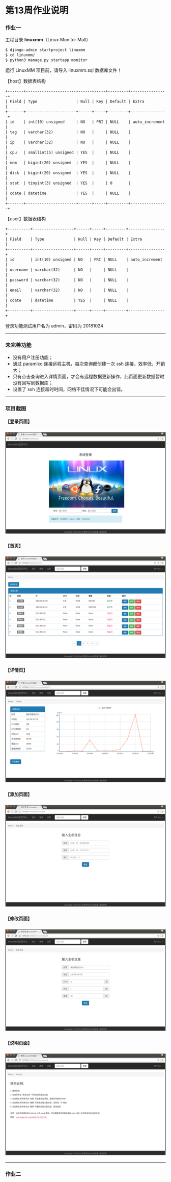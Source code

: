 # 第13周作业说明

### 作业一

工程目录 **linuxmm**（Linux Monitor Mall）

```
$ django-admin startproject linuxmm
$ cd linuxmm/
$ python3 manage.py startapp monitor
```

运行 LinuxMM 项目前，请导入 linuxmm.sql 数据库文件！ 

【host】数据表结构

```
+-------+----------------------+------+-----+---------+----------------+
| Field | Type                 | Null | Key | Default | Extra          |
+-------+----------------------+------+-----+---------+----------------+
| id    | int(10) unsigned     | NO   | PRI | NULL    | auto_increment |
| tag   | varchar(32)          | NO   |     | NULL    |                |
| ip    | varchar(32)          | NO   |     | NULL    |                |
| cpu   | smallint(5) unsigned | YES  |     | NULL    |                |
| mem   | bigint(20) unsigned  | YES  |     | NULL    |                |
| disk  | bigint(20) unsigned  | YES  |     | NULL    |                |
| stat  | tinyint(3) unsigned  | YES  |     | 0       |                |
| cdate | datetime             | YES  |     | NULL    |                |
+-------+----------------------+------+-----+---------+----------------+
```

【user】数据表结构

```
+----------+------------------+------+-----+---------+----------------+
| Field    | Type             | Null | Key | Default | Extra          |
+----------+------------------+------+-----+---------+----------------+
| id       | int(10) unsigned | NO   | PRI | NULL    | auto_increment |
| username | varchar(32)      | NO   |     | NULL    |                |
| password | varchar(32)      | NO   |     | NULL    |                |
| email    | varchar(32)      | NO   |     | NULL    |                |
| cdate    | datetime         | YES  |     | NULL    |                |
+----------+------------------+------+-----+---------+----------------+
```

登录功能测试用户名为 admin，密码为 20181024



---

### 未完善功能

- 没有用户注册功能；
- 通过 paramiko 连接远程主机，每次查询都创建一次 ssh 连接，效率低，开销大；
- 只有点击查询进入详情页面，才会有远程数据更新操作，此页面更新数据暂时没有回写到数据库；
- 设置了 ssh 连接超时时间，网络不佳情况下可能会出错。



---

### 项目截图

#### 【登录页面】

![](./.images/LinuxMM-login.png)

#### 【首页】

![](./.images/LinuxMM-index1.png)

#### 【详情页】

![](./.images/LinuxMM-details.png)

#### 【添加页面】

![](./.images/LinuxMM-addHost.png)

#### 【修改页面】

![](./.images/LinuxMM-editHost.png)

#### 【说明页面】

![](./.images/LinuxMM-manual.png)



---

### 作业二

